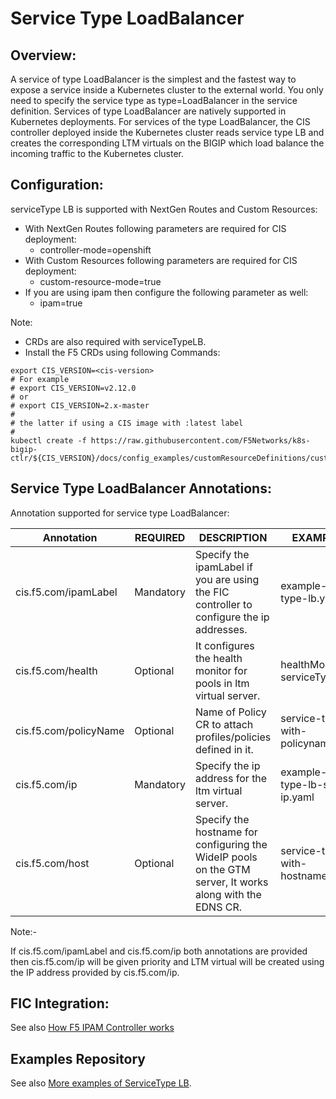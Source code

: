# Service Type LoadBalancer

## Overview:

A service of type LoadBalancer is the simplest and the fastest way to expose a service inside a Kubernetes cluster to the external world. You only need to specify the service type as type=LoadBalancer in the service definition.
Services of type LoadBalancer are natively supported in Kubernetes deployments. For services of the type LoadBalancer, the CIS controller deployed inside the Kubernetes cluster reads service type LB and creates the corresponding LTM virtuals on the BIGIP which load balance the incoming traffic to the Kubernetes cluster.

## Configuration:

serviceType LB is supported with NextGen Routes and Custom Resources:
* With NextGen Routes following parameters are required for CIS deployment: 
    * controller-mode=openshift
* With Custom Resources following parameters are required for CIS deployment:
    * custom-resource-mode=true
* If you are using ipam then configure the following parameter as well:
    * ipam=true

Note:
* CRDs are also required with serviceTypeLB.
* Install the F5 CRDs using following Commands:
```shell
export CIS_VERSION=<cis-version>
# For example
# export CIS_VERSION=v2.12.0
# or
# export CIS_VERSION=2.x-master
#
# the latter if using a CIS image with :latest label
#
kubectl create -f https://raw.githubusercontent.com/F5Networks/k8s-bigip-ctlr/${CIS_VERSION}/docs/config_examples/customResourceDefinitions/customresourcedefinitions.yml

```

## Service Type LoadBalancer Annotations:

Annotation supported for service type LoadBalancer:

| Annotation            | REQUIRED  | DESCRIPTION                                                                                               | EXAMPLE  FILE                         |
|-----------------------|-----------|-----------------------------------------------------------------------------------------------------------|---------------------------------------|
| cis.f5.com/ipamLabel  | Mandatory | Specify the ipamLabel if you are using the FIC controller to configure the ip addresses.                  | example-service-type-lb.yaml          |
| cis.f5.com/health     | Optional  | It configures the health monitor for pools in ltm virtual server.                                         | healthMonitor-serviceTypeLB.yaml      |
| cis.f5.com/policyName | Optional  | Name of Policy CR to attach profiles/policies defined in it.                                              | service-type-lb-with-policyname.yaml  |
| cis.f5.com/ip         | Mandatory | Specify the ip address for the ltm virtual server.                                                        | example-service-type-lb-staic-ip.yaml |
| cis.f5.com/host       | Optional  | Specify the hostname for configuring the WideIP pools on the GTM server, It works along with the EDNS CR. | service-type-lb-with-hostname.yaml    |

Note:-

If cis.f5.com/ipamLabel and cis.f5.com/ip both annotations are provided then cis.f5.com/ip will be given priority and LTM virtual will be created using the IP address provided by cis.f5.com/ip.

## FIC Integration:

See also [How F5 IPAM Controller works](https://clouddocs.f5.com/containers/latest/userguide/ipam/)

## Examples Repository

See also [More examples of ServiceType LB](https://github.com/F5Networks/k8s-bigip-ctlr/tree/2.x-master/docs/config_examples/customResource/serviceTypeLB).